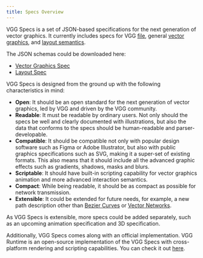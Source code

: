 ```yaml
---
title: Specs Overview
---
```


VGG Specs is a set of JSON-based specifications for the next generation of vector graphics.
It currently includes specs for VGG [file](/specs/file), general [vector
graphics](/specs/vectorgraphics/overview), and [layout
semantics](/specs/layout/overview).

The JSON schemas could be downloaded here:

- [Vector Graphics Spec](/schemas/vectorgraphics.schema.json)
- [Layout Spec](/schemas/layout.schema.json)

VGG Specs is designed from the ground up with the following characteristics in mind:

- __Open__: It should be an open standard for the next generation of vector graphics, led by
  VGG and driven by the VGG community.
- __Readable__: It must be readable by ordinary users. Not only should the specs
  be well and clearly documented with illustrations, but also the data that
  conforms to the specs should be human-readable and parser-developable.
- __Compatible__: It should be compatible not only with popular design software
  such as Figma or Adobe Illustrator, but also with public graphics
  specifications such as SVG, making it a super-set of existing formats. This
  also means that it should include all the advanced graphic effects such as
  gradients, shadows, masks and blurs.
- __Scriptable__: It should have built-in scripting capability for vector graphics
  animation and more advanced interaction semantics.
- __Compact__: While being readable, it should be as compact as possible for
  network transmission.
- __Extensible__: It could be extended for future needs, for example, a new
  path description other than [Bezier
  Curves](https://pomax.github.io/bezierinfo/) or [Vector
  Networks](https://help.figma.com/hc/en-us/articles/360040450213-Vector-Networks).

As VGG Specs is extensible, more specs could be added separately, such as an upcoming
animation specification and 3D specification.

Additionally, VGG Specs comes along with an official implementation. VGG Runtime
is an open-source implementation of the VGG Specs with cross-platform rendering
and scripting capabilities. You can check it out
[here](https://github.com/verygoodgraphics/vgg_runtime).

